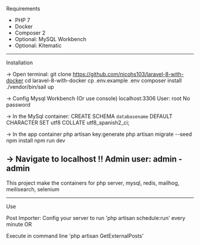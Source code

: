 Requirements

- PHP 7
- Docker
- Composer 2
- Optional: MySQL Workbench
- Optional: Kitematic


--------------------------------------------------


Installation

-> Open terminal:
git clone https://github.com/nicohs103/laravel-8-with-docker
cd laravel-8-with-docker
cp .env.example .env
composer install
./vendor/bin/sail up

-> Config Mysql Workbench (Or use console)
localhost:3306
User: root
No password

-> In the MySql container:
CREATE SCHEMA `databasename` DEFAULT CHARACTER SET utf8 COLLATE utf8_spanish2_ci;

-> In the app container
php artisan key:generate
php artisan migrate --seed
npm install
npm run dev

-> Navigate to localhost !!
Admin user:
admin - admin
--------------------------------------------------

This project make the containers for php server, mysql, redis, mailhog, meilisearch, selenium


--------------------------------------------------

Use

Post Importer:
Config your server to run 'php artisan schedule:run' every minute OR

Execute in command line 'php artisan GetExternalPosts'
